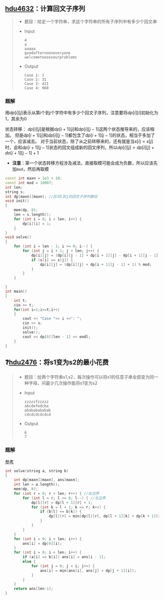 ##  [hdu4632](http://acm.hdu.edu.cn/showproblem.php?pid=4632)：计算回文子序列

> - 题目：给定一个字符串，求这个字符串的所有子序列中有多少个回文串
>
> - Input
>
>   ```
>   4
>   a
>   aaaaa
>   goodafternooneveryone
>   welcometoooxxourproblems
>   ```
>
> - Output
>
>   ```
>   Case 1: 1
>   Case 2: 31
>   Case 3: 421
>   Case 4: 960
>   ```

### 题解

用$dp[i][j]$表示从第$i$个到$j$个字符中有多少个回文子序列，注意要将$dp[i][i]$初始化为1，其余为0

状态转移：
$dp[i][j]$是根据$dp[i+1][j]$和$dp[i][j-1]$这两个状态推导来的，应该相加。
但是$dp[i+1][j]$和$dp[i][j-1]$都包含了$dp[i+1][j-1]$的状态，相当于多加了一个，应该减去。
对于当前状态，除了从之前转移来的，还有就是当$s[i]=s[j]$时，会和$dp[i+1][j-1]$状态的回文组成新的回文序列，所以$dp[i][j]=dp[i][j]+do[i+1][j-1]+1$

- **注意**：第一个状态转移方程涉及减法，直接取模可能会成为负数，所以应该先加`mod`，然后再取模

```c++
const int maxn = 1e3 + 10;
const int mod = 10007;
int len;
string s;
int dp[maxn][maxn]; //区间i到j的回文子序列数目
void init()
{
    mem(dp, 0);
    len = s.length();
    for (int i = 0; i < len; i++) {
        dp[i][i] = 1;
    }
}
void solve()
{
    for (int i = len - 1; i >= 0; i--) {
        for (int j = i + 1; j < len; j++) {
            dp[i][j] = (dp[i][j - 1] + dp[i + 1][j] - dp[i + 1][j - 1] + mod) % mod;
            if (s[i] == s[j]) {
                dp[i][j] = (dp[i][j] + dp[i + 1][j - 1] + 1) % mod;
            }
        }
    }

}
int main()
{
    int t;
    cin >> t;
    for(int i=1;i<=t;i++)
    {
        cout << "Case "<< i <<": ";
        cin >> s;
        init();
        solve();
        cout << dp[0][len - 1] << endl;
    }
}
```



## :question:[hdu2476](http://acm.hdu.edu.cn/showproblem.php?pid=2476)：将s1变为s2的最小花费

> - 题目：给两个字符串s1,s2，每次操作可以将s1的任意子串全部变为同一种字母，问最少几次操作能将s1变为s2
>
> - Input
>
>   ```
>   zzzzzfzzzzz
>   abcdefedcba
>   abababababab
>   cdcdcdcdcdcd
>   ```
>
> - Output
>
>   ```
>   6
>   7
>   ```

### 题解

[参考](https://www.cnblogs.com/zsben991126/p/10319332.html)

```c++
int solve(string a, string b)
{
	int dp[maxn][maxn], ans[maxn];
	int len = a.length();
	mem(dp, 0);
	for (int r = 0; r < len; r++) { //右边界
		for (int l = r; l >= 0; l--) { //左边界
			dp[l][r] = dp[l + 1][r] + 1;
			for (int k = l + 1; k <= r; k++) {
				if (b[l] == b[k]) {
					dp[l][r] = min(dp[l][r], dp[l + 1][k] + dp[k + 1][r]);
				}
			}
		}
	}
	for (int i = 0; i < len; i++) {
		ans[i] = dp[0][i];
	}
	for (int i = 0; i < len; i++) {
		if (a[i] == b[i]) ans[i] = ans[i - 1];
		else {
			for (int j = 0; j < i; j++) {
				ans[i] = min(ans[i], ans[j] + dp[j + 1][i]);
			}
		}
	}
	return ans[len-1];
}
```

